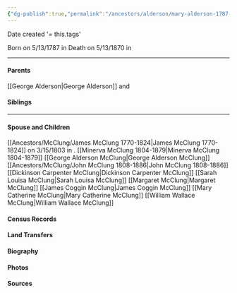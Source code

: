 ```yaml
---
{"dg-publish":true,"permalink":"/ancestors/alderson/mary-alderson-1787-1870/","tags":["Mary-Alderson"]}
---
```


Date created '= this.tags'

Born on  5/13/1787 in <!-- link to place -->
Death on 5/13/1870 in <!-- link to place -->

---
#### Parents

[[George Alderson\|George Alderson]] and <!-- Link to mother-->
#### Siblings
<!-- Link to sibling -->

---
#### Spouse and Children
[[Ancestors/McClung/James McClung 1770-1824\|James McClung 1770-1824]] on 3/15/1803 in <!-- link to place -->.
[[Minerva McClung 1804-1879\|Minerva McClung 1804-1879]]
[[George Alderson McClung\|George Alderson McClung]]
[[Ancestors/McClung/John McClung 1808-1886\|John McClung 1808-1886]]
[[Dickinson Carpenter McClung\|Dickinson Carpenter McClung]]
[[Sarah Louisa McClung\|Sarah Louisa McClung]]
[[Margaret McClung\|Margaret McClung]]
[[James Coggin McClung\|James Coggin McClung]]
[[Mary Catherine McClung\|Mary Catherine McClung]]
[[William Wallace McClung\|William Wallace McClung]]

#### Census Records

#### Land Transfers

#### Biography

#### Photos

#### Sources


